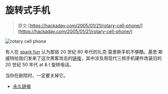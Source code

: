# 旋转式手机

> 原文:[https://hackaday.com/2005/01/21/rotary-cell-phone/](https://hackaday.com/2005/01/21/rotary-cell-phone/)

![rotary cell phone](img/5168a84f3cf1d0223f2ab930c54a3517.png)

有人在 [spark fun](http://www.sparkfun.com/) 认为那些 20 世纪 80 年代的扎克·莫里斯手机不够酷。基思·斯威特给我们发来了这次黑客攻击的[链接](http://www.sparkfun.com/tutorial/Port-O-Rotary/portable-rotary.htm)，其中涉及用现代三频手机硬件改装旧的 20 世纪 50 年代 at & t 旋转电话。

当你在剧院时，一定要关掉它。

*   [永久链接](http://www.sparkfun.com/tutorial/Port-O-Rotary/portable-rotary.htm)